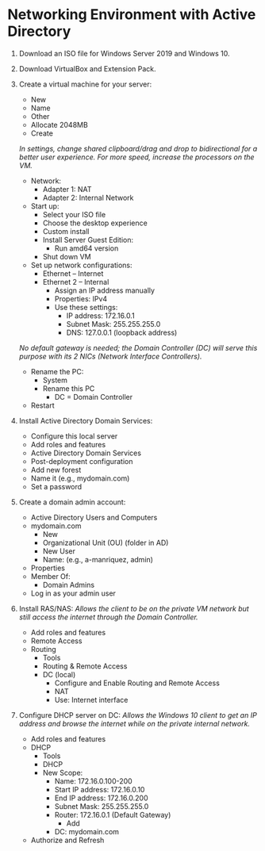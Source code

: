 # Networking Environment with Active Directory

1. Download an ISO file for Windows Server 2019 and Windows 10.

2. Download VirtualBox and Extension Pack.

3. Create a virtual machine for your server:
    - New
    - Name
    - Other
    - Allocate 2048MB
    - Create

    *In settings, change shared clipboard/drag and drop to bidirectional for a better user experience. For more speed, increase the processors on the VM.*

    - Network:
        - Adapter 1: NAT
        - Adapter 2: Internal Network
    - Start up:
        - Select your ISO file
        - Choose the desktop experience
        - Custom install
        - Install Server Guest Edition:
            - Run amd64 version
        - Shut down VM
    - Set up network configurations:
        - Ethernet – Internet
        - Ethernet 2 – Internal
            - Assign an IP address manually
            - Properties: IPv4
            - Use these settings:
                - IP address: 172.16.0.1
                - Subnet Mask: 255.255.255.0
                - DNS: 127.0.0.1 (loopback address)

    *No default gateway is needed; the Domain Controller (DC) will serve this purpose with its 2 NICs (Network Interface Controllers).*

    - Rename the PC:
        - System
        - Rename this PC
            - DC = Domain Controller
    - Restart

4. Install Active Directory Domain Services:
    - Configure this local server
    - Add roles and features
    - Active Directory Domain Services
    - Post-deployment configuration
    - Add new forest
    - Name it (e.g., mydomain.com)
    - Set a password

5. Create a domain admin account:
    - Active Directory Users and Computers
    - mydomain.com
        - New
        - Organizational Unit (OU) (folder in AD)
        - New User
        - Name: (e.g., a-manriquez, admin)
    - Properties
    - Member Of:
        - Domain Admins
    - Log in as your admin user

6. Install RAS/NAS:
    *Allows the client to be on the private VM network but still access the internet through the Domain Controller.*

    - Add roles and features
    - Remote Access
    - Routing
        - Tools
        - Routing & Remote Access
        - DC (local)
            - Configure and Enable Routing and Remote Access
            - NAT
            - Use: Internet interface

7. Configure DHCP server on DC:
    *Allows the Windows 10 client to get an IP address and browse the internet while on the private internal network.*

    - Add roles and features
    - DHCP
        - Tools
        - DHCP
        - New Scope:
            - Name: 172.16.0.100-200
            - Start IP address: 172.16.0.10
            - End IP address: 172.16.0.200
            - Subnet Mask: 255.255.255.0
            - Router: 172.16.0.1 (Default Gateway)
                - Add
            - DC: mydomain.com
    - Authorize and Refresh
